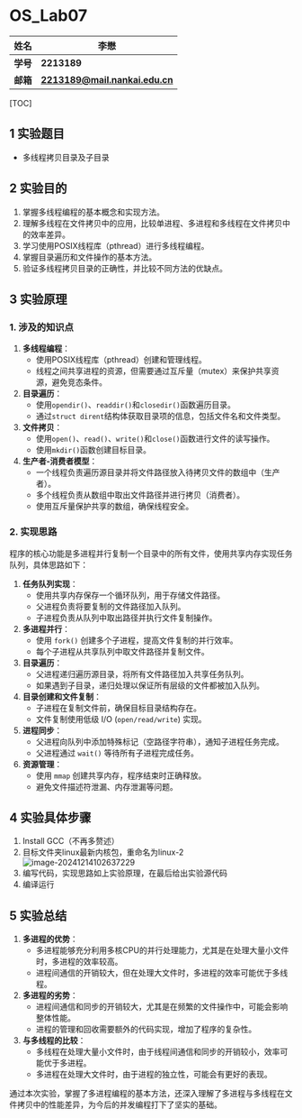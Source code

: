 # OS_Lab07

| **姓名** | **李懋**                       |
| -------- | ------------------------------ |
| **学号** | **2213189**                    |
| **邮箱** | **2213189@mail.nankai.edu.cn** |



[TOC]



## 1 实验题目

- 多线程拷贝目录及子目录



## 2 实验目的

1. 掌握多线程编程的基本概念和实现方法。
2. 理解多线程在文件拷贝中的应用，比较单进程、多进程和多线程在文件拷贝中的效率差异。
3. 学习使用POSIX线程库（pthread）进行多线程编程。
4. 掌握目录遍历和文件操作的基本方法。
5. 验证多线程拷贝目录的正确性，并比较不同方法的优缺点。



## 3 实验原理

### 1. 涉及的知识点

1. **多线程编程**：
   - 使用POSIX线程库（pthread）创建和管理线程。
   - 线程之间共享进程的资源，但需要通过互斥量（mutex）来保护共享资源，避免竞态条件。
2. **目录遍历**：
   - 使用`opendir()`、`readdir()`和`closedir()`函数遍历目录。
   - 通过`struct dirent`结构体获取目录项的信息，包括文件名和文件类型。
3. **文件拷贝**：
   - 使用`open()`、`read()`、`write()`和`close()`函数进行文件的读写操作。
   - 使用`mkdir()`函数创建目标目录。
4. **生产者-消费者模型**：
   - 一个线程负责遍历源目录并将文件路径放入待拷贝文件的数组中（生产者）。
   - 多个线程负责从数组中取出文件路径并进行拷贝（消费者）。
   - 使用互斥量保护共享的数组，确保线程安全。



### 2. 实现思路

程序的核心功能是多进程并行复制一个目录中的所有文件，使用共享内存实现任务队列，具体思路如下：

1. **任务队列实现**：
   - 使用共享内存保存一个循环队列，用于存储文件路径。
   - 父进程负责将要复制的文件路径加入队列。
   - 子进程负责从队列中取出路径并执行文件复制操作。
2. **多进程并行**：
   - 使用 `fork()` 创建多个子进程，提高文件复制的并行效率。
   - 每个子进程从共享队列中取文件路径并复制文件。
3. **目录遍历**：
   - 父进程递归遍历源目录，将所有文件路径加入共享任务队列。
   - 如果遇到子目录，递归处理以保证所有层级的文件都被加入队列。
4. **目录创建和文件复制**：
   - 子进程在复制文件前，确保目标目录结构存在。
   - 文件复制使用低级 I/O (`open/read/write`) 实现。
5. **进程同步**：
   - 父进程向队列中添加特殊标记（空路径字符串），通知子进程任务完成。
   - 父进程通过 `wait()` 等待所有子进程完成任务。
6. **资源管理**：
   - 使用 `mmap` 创建共享内存，程序结束时正确释放。
   - 避免文件描述符泄漏、内存泄漏等问题。





## 4 实验具体步骤

1. Install GCC（不再多赘述）
2. 目标文件夹linux最新内核包，重命名为linux-2
   ![image-20241214102637229](E:\TyporaPictures\image-20241214102637229.png)
3. 编写代码，实现思路如上实验原理，在最后给出实验源代码
4. 编译运行









## 5 实验总结

1. **多进程的优势**：
   - 多进程能够充分利用多核CPU的并行处理能力，尤其是在处理大量小文件时，多进程的效率较高。
   - 进程间通信的开销较大，但在处理大文件时，多进程的效率可能优于多线程。
2. **多进程的劣势**：
   - 进程间通信和同步的开销较大，尤其是在频繁的文件操作中，可能会影响整体性能。
   - 进程的管理和回收需要额外的代码实现，增加了程序的复杂性。
3. **与多线程的比较**：
   - 多线程在处理大量小文件时，由于线程间通信和同步的开销较小，效率可能优于多进程。
   - 多进程在处理大文件时，由于进程的独立性，可能会有更好的表现。

通过本次实验，掌握了多进程编程的基本方法，还深入理解了多进程与多线程在文件拷贝中的性能差异，为今后的并发编程打下了坚实的基础。